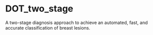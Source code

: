 # DOT_two_stage
A two-stage diagnosis approach to achieve an automated, fast, and accurate classification of breast lesions.
